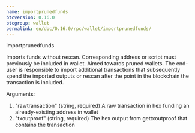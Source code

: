 ```yaml
---
name: importprunedfunds
btcversion: 0.16.0
btcgroup: wallet
permalink: en/doc/0.16.0/rpc/wallet/importprunedfunds/
---
```


importprunedfunds

Imports funds without rescan. Corresponding address or script must previously be included in wallet. Aimed towards pruned wallets. The end-user is responsible to import additional transactions that subsequently spend the imported outputs or rescan after the point in the blockchain the transaction is included.

Arguments:
1. "rawtransaction" (string, required) A raw transaction in hex funding an already-existing address in wallet
2. "txoutproof"     (string, required) The hex output from gettxoutproof that contains the transaction


